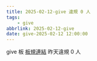 ```yaml
---
title: 2025-02-12-give 違規 0 人
tags:
    - give
abbrlink: 2025-02-12-give
date: give-2025-02-12 12:00:00
---
```

give 板 [板規連結](https://www.ptt.cc/bbs/give/M.1612495900.A.C32.html)
昨天違規 0 人
